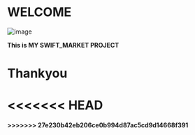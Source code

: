 # WELCOME

![image]([https://static.betterretailing.com/wp-content/uploads/2022/04/11162251/IMG_2855-scaled.jpg](https://static.betterretailing.com/wp-content/uploads/2021/03/18175957/0_Iceland-is-launching-a-new-store-brand-called-Swift.jpg))

__This is MY SWIFT_MARKET PROJECT__

# Thankyou
<<<<<<< HEAD
=======

<h4 style='red' h4> 
>>>>>>> 27e230b42eb206ce0b994d87ac5cd9d14668f391
